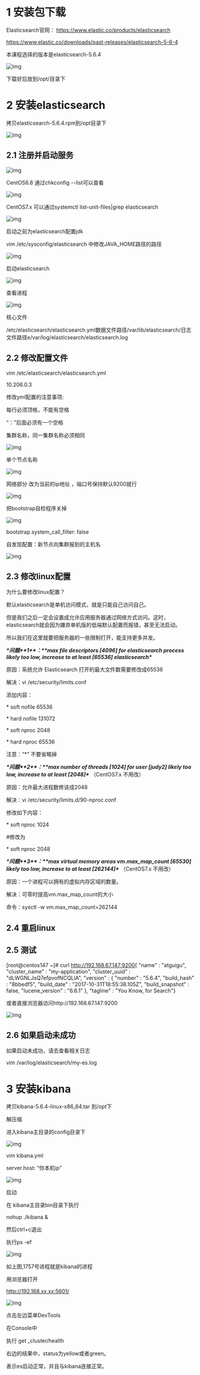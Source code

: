  

# **1** **安装包下载**

Elasticsearch官网： https://www.elastic.co/products/elasticsearch

https://www.elastic.co/downloads/past-releases/elasticsearch-5-6-4

本课程选择的版本是elasticsearch-5.6.4

![img](安装ES.assets/wps19.jpg) 

下载好后放到/opt/目录下

 

# **2** **安装elasticsearch**

拷贝elasticsearch-5.6.4.rpm到/opt目录下

![img](安装ES.assets/wps20.jpg) 

 

## **2.1** **注册并启动服务**

![img](安装ES.assets/wps21.jpg) 

 

CentOS6.8 通过chkconfig --list可以查看

![img](安装ES.assets/wps22.jpg) 

 CentOS7.x 可以通过systemctl list-unit-files|grep elasticsearch

![img](安装ES.assets/wps23.jpg) 

 

启动之前为elasticsearch配置jdk

vim /etc/sysconfig/elasticsearch 中修改JAVA_HOME路径的路径

![img](安装ES.assets/wps24.jpg) 

 

启动elasticsearch

![img](安装ES.assets/wps25.jpg) 

查看进程

 

 

![img](安装ES.assets/wps26.jpg) 

 

核心文件

/etc/elasticsearch/elasticsearch.yml数据文件路径/var/lib/elasticsearch/日志文件路径e/var/log/elasticsearch/elasticsearch.log

 

 

## **2.2** **修改配置文件**

vim /etc/elasticsearch/elasticsearch.yml

 10.206.0.3

修改yml配置的注意事项:

每行必须顶格，不能有空格

“：”后面必须有一个空格

 

集群名称，同一集群名称必须相同

![img](安装ES.assets/wps27.jpg) 

单个节点名称  

![img](安装ES.assets/wps28.jpg) 

网络部分  改为当前的ip地址  ，端口号保持默认9200就行

![img](安装ES.assets/wps29.jpg) 

把bootstrap自检程序关掉

![img](安装ES.assets/wps30.jpg) 

bootstrap.system_call_filter: false

 

自发现配置：新节点向集群报到的主机名

![img](安装ES.assets/wps31.jpg) 

 

 

## **2.3** **修改linux配置**

为什么要修改linux配置？

默认elasticsearch是单机访问模式，就是只能自己访问自己。

但是我们之后一定会设置成允许应用服务器通过网络方式访问。这时，elasticsearch就会因为嫌弃单机版的低端默认配置而报错，甚至无法启动。

所以我们在这里就要把服务器的一些限制打开，能支持更多并发。

 

***\*问题\*******\*1\*******\*：\*******\*max file descriptors [4096] for elasticsearch process likely too low, increase to at least [65536] elasticsearch\****

原因：系统允许 Elasticsearch 打开的最大文件数需要修改成65536

解决：vi /etc/security/limits.conf

添加内容：

\* soft nofile 65536

\* hard nofile 131072

\* soft nproc 2048

\* hard nproc 65536

 

注意：“*” 不要省略掉

 

***\*问题\*******\*2\*******\*：\*******\*max number of threads [1024] for user [judy2] likely too low, increase to at least [2048]\****  （CentOS7.x  不用改）

 

原因：允许最大进程数修该成2048

解决：vi /etc/security/limits.d/90-nproc.conf  

修改如下内容：

\* soft nproc 1024

\#修改为

 \* soft nproc 2048

 

***\*问题\*******\*3\*******\*：\*******\*max virtual memory areas vm.max_map_count [65530] likely too low, increase to at least [262144]\**** （CentOS7.x  不用改）

原因：一个进程可以拥有的虚拟内存区域的数量。

解决：可零时提高vm.max_map_count的大小

命令：sysctl -w vm.max_map_count=262144

 

 

## **2.4** **重启linux**  

 

 

## **2.5** **测试**

[root@centos147 ~]# curl http://192.168.67.147:9200{ "name" : "atguigu", "cluster_name" : "my-application", "cluster_uuid" : "dLWGNLJsQ7efpvofNCQLlA", "version" : {  "number" : "5.6.4",  "build_hash" : "8bbedf5",  "build_date" : "2017-10-31T18:55:38.105Z",  "build_snapshot" : false,  "lucene_version" : "6.6.1" }, "tagline" : "You Know, for Search"}

或者直接浏览器访问http://192.168.67.147:9200

![img](安装ES.assets/wps32.jpg) 

## **2.6** **如果启动未成功**

如果启动未成功，请去查看相关日志

vim  /var/log/elasticsearch/my-es.log

 

# **3** **安装kibana**

拷贝kibana-5.6.4-linux-x86_64.tar 到/opt下

解压缩

进入kibana主目录的config目录下

![img](安装ES.assets/wps33.jpg) 

 

vim  kibana.yml

 

server.host: “你本机ip”

![img](安装ES.assets/wps34.jpg) 

启动

 在 kibana主目录bin目录下执行

nohup  ./kibana  &

然后ctrl+c退出

执行ps -ef 

![img](安装ES.assets/wps35.jpg) 

如上图,1757号进程就是kibana的进程

 

 

 

用浏览器打开

http://192.168.xx.xx:5601/

![img](安装ES.assets/wps36.jpg) 

点击左边菜单DevTools 

在Console中 

执行 get _cluster/health   

右边的结果中，status为yellow或者green。

表示es启动正常，并且与kibana连接正常。